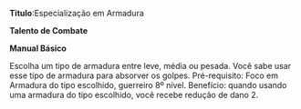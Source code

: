 **Titulo**:Especialização em Armadura

**Talento de Combate**

**Manual Básico**

 Escolha um tipo de armadura entre leve, média ou pesada. Você sabe usar esse tipo de armadura para absorver os golpes. Pré-requisito: Foco em Armadura do tipo escolhido, guerreiro 8º nível. Benefício: quando usando uma armadura do tipo escolhido, você recebe redução de dano 2.